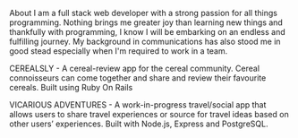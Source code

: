 About
I am a full stack web developer with a strong passion for all things programming. Nothing brings me greater joy than learning new things and thankfully with programming, I know I will be embarking on an endless and fulfilling journey. My background in communications has also stood me in good stead especially when I'm required to work in a team.


CEREALSLY - 
A cereal-review app for the cereal community. Cereal connoisseurs can come together and share and review their favourite cereals. Built using Ruby On Rails


VICARIOUS ADVENTURES - 
A work-in-progress travel/social app that allows users to share travel experiences or source for travel ideas based on other users’ experiences. Built with Node.js, Express and PostgreSQL.
